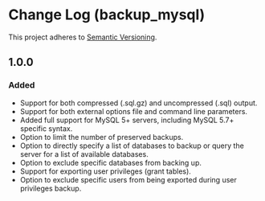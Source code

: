 # Change Log (backup_mysql)

This project adheres to [Semantic Versioning](http://semver.org/).

## 1.0.0

### Added

* Support for both compressed (.sql.gz) and uncompressed (.sql) output.
* Support for both external options file and command line parameters.
* Added full support for MySQL 5+ servers, including MySQL 5.7+ specific syntax.
* Option to limit the number of preserved backups.
* Option to directly specify a list of databases to backup or query the server for a list of available databases.
* Option to exclude specific databases from backing up.
* Support for exporting user privileges (grant tables).
* Option to exclude specific users from being exported during user privileges backup.
